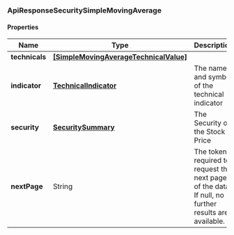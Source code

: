 
[//]: # (CLASS:ApiResponseSecuritySimpleMovingAverage)

[//]: # (KIND:object)

### ApiResponseSecuritySimpleMovingAverage

#### Properties

[//]: # (START_DEFINITION)

Name | Type | Description
------------ | ------------- | -------------
**technicals** | [**[SimpleMovingAverageTechnicalValue]**](SimpleMovingAverageTechnicalValue.md) |  &nbsp;
**indicator** | [**TechnicalIndicator**](TechnicalIndicator.md) | The name and symbol of the technical indicator &nbsp;
**security** | [**SecuritySummary**](SecuritySummary.md) | The Security of the Stock Price &nbsp;
**nextPage** | String | The token required to request the next page of the data. If null, no further results are available. &nbsp;

[//]: # (END_DEFINITION)


[//]: # (CONTAINED_CLASS:SimpleMovingAverageTechnicalValue)


[//]: # (CONTAINED_CLASS:TechnicalIndicator)


[//]: # (CONTAINED_CLASS:SecuritySummary)





